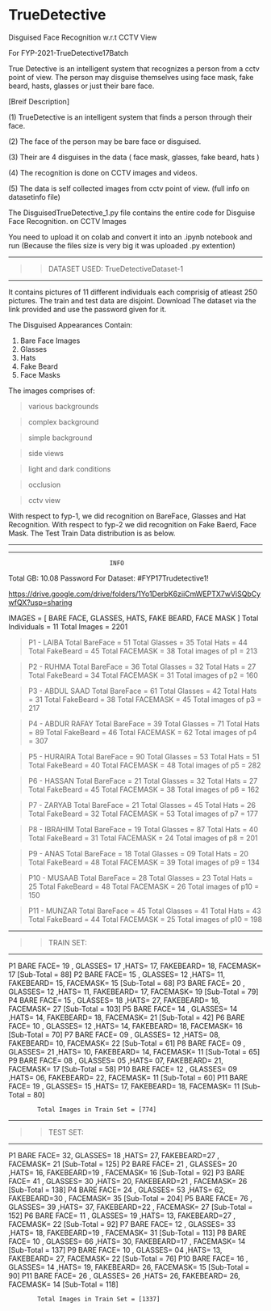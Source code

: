 # TrueDetective
Disguised Face Recognition w.r.t CCTV View


For FYP-2021-TrueDetective17Batch

True Detective is an intelligent system that recognizes a person from a cctv point of view. The person may disguise themselves using face mask, fake beard, hasts, glasses or just their bare face. 

[Breif Description]

(1) TrueDetective is an intelligent system that finds a person through their face.

(2) The face of the person may be bare face or disguised.

(3) Their are 4 disguises in the data ( face mask, glasses, fake beard, hats )

(4) The recognition is done on CCTV images and videos.

(5) The data is self collected images from cctv point of view. (full info on datasetinfo file)

The DisguisedTrueDetective_1.py file contains the entire code for Disguise Face Recognition. on CCTV Images

You need to upload it on colab and convert it into an .ipynb notebook and run (Because the files size is very big it was uploaded .py extention)


--------------
>> DATASET USED: TrueDetectiveDataset-1
--------------

It contains pictures of 11 different individuals each comprisig of atleast 250 pictures.
The train and test data are disjoint. Download The dataset via the link provided and use the password given for it.

The Disguised Appearances Contain:
1) Bare Face Images
2) Glasses
3) Hats
4) Fake Beard
5) Face Masks

The images comprises of:

> various backgrounds

> complex background

> simple background

> side views

> light and dark conditions

> occlusion

> cctv view

With respect to fyp-1, we did recognition on BareFace, Glasses and Hat Recognition. 
With respect to fyp-2  we did recognition on Fake Baerd, Face Mask. 
The Test Train Data distribution is as below.


*******************************************************************************************************************************************************************************
**************************************************************************************************************************************************
								INFO

Total GB: 10.08
Password For Dataset: #FYP17Trudetective1!

https://drive.google.com/drive/folders/1Yo1DerbK6ziiCmWEPTX7wViSQbCywfQX?usp=sharing

IMAGES = [ BARE FACE, GLASSES, HATS, FAKE BEARD, FACE MASK ]
Total Individuals = 11
Total Images =  2201

> P1 - LAIBA
	Total BareFace = 51
	Total Glasses = 35
	Total Hats = 44
	Total FakeBeard = 45
	Total FACEMASK = 38
	Total images of p1 = 213

> P2 - RUHMA
	Total BareFace = 36
	Total Glasses = 32
	Total Hats = 27
	Total FakeBeard = 34
	Total FACEMASK = 31
	Total images of p2 = 160

> P3 - ABDUL SAAD
	Total BareFace = 61
	Total Glasses = 42
	Total Hats = 31
	Total FakeBeard = 38
	Total FACEMASK = 45
	Total images of p3 = 217

> P4 - ABDUR RAFAY
	Total BareFace = 39
	Total Glasses = 71
	Total Hats = 89
	Total FakeBeard = 46
	Total FACEMASK = 62
	Total images of p4 = 307

> P5 - HURAIRA
	Total BareFace = 90
	Total Glasses = 53
	Total Hats = 51
	Total FakeBeard = 40
	Total FACEMASK = 48
	Total images of p5 = 282

> P6 - HASSAN
	Total BareFace = 21
	Total Glasses = 32
	Total Hats = 27
	Total FakeBeard = 45
	Total FACEMASK = 38
	Total images of p6 = 162

> P7 - ZARYAB
	Total BareFace = 21
	Total Glasses = 45
	Total Hats = 26
	Total FakeBeard = 32
	Total FACEMASK = 53
	Total images of p7 = 177

> P8 - IBRAHIM
	Total BareFace = 19
	Total Glasses = 87
	Total Hats = 40
	Total FakeBeard = 31
	Total FACEMASK = 24
	Total images of p8 = 201

> P9 - ANAS
	Total BareFace = 18
	Total Glasses = 09
	Total Hats = 20
	Total FakeBeard = 48
	Total FACEMASK = 39
	Total images of p9 = 134

> P10 - MUSAAB
	Total BareFace = 28
	Total Glasses = 23
	Total Hats = 25
	Total FakeBeard = 48
	Total FACEMASK = 26
	Total images of p10 = 150
	
> P11 - MUNZAR
	Total BareFace = 45
	Total Glasses = 41
	Total Hats = 43
	Total FakeBeard = 44
	Total FACEMASK = 25
	Total images of p10 = 198

--------------
>> TRAIN SET:
--------------
P1
BARE FACE= 19  , GLASSES= 17    ,HATS= 17, FAKEBEARD= 18, FACEMASK= 17   [Sub-Total =  88]
P2
BARE FACE= 15  , GLASSES= 12    ,HATS= 11, FAKEBEARD= 15, FACEMASK= 15   [Sub-Total =  68]
P3
BARE FACE= 20  , GLASSES= 12    ,HATS= 11, FAKEBEARD= 17, FACEMASK= 19   [Sub-Total =  79]
P4
BARE FACE= 15  , GLASSES= 18    ,HATS= 27, FAKEBEARD= 16, FACEMASK= 27   [Sub-Total =  103]
P5
BARE FACE= 14   , GLASSES= 14   ,HATS= 14, FAKEBEARD= 18, FACEMASK= 21   [Sub-Total =  42]
P6
BARE FACE= 10   , GLASSES= 12   ,HATS= 14, FAKEBEARD= 18, FACEMASK= 16   [Sub-Total =  70]
P7
BARE FACE= 09   , GLASSES= 12   ,HATS= 08, FAKEBEARD= 10, FACEMASK= 22   [Sub-Total =  61]
P8 
BARE FACE= 09   , GLASSES= 21   ,HATS= 10, FAKEBEARD= 14, FACEMASK= 11   [Sub-Total =  65]
P9
BARE FACE= 08   , GLASSES= 05   ,HATS= 07, FAKEBEARD= 21, FACEMASK= 17   [Sub-Total =  58]
P10 
BARE FACE= 12   , GLASSES= 09   ,HATS= 06, FAKEBEARD= 22, FACEMASK= 11   [Sub-Total =  60]
P11
BARE FACE= 19   , GLASSES= 15   ,HATS= 17, FAKEBEARD= 18, FACEMASK= 11   [Sub-Total =  80]

			Total Images in Train Set = [774]

--------------
>> TEST SET:
--------------

P1
BARE FACE= 32,  GLASSES= 18    ,HATS= 27,  FAKEBEARD=27 ,  FACEMASK= 21     [Sub-Total = 125]
P2
BARE FACE= 21  , GLASSES= 20   ,HATS= 16,  FAKEBEARD=19 ,  FACEMASK= 16     [Sub-Total = 92]
P3
BARE FACE= 41  , GLASSES= 30   ,HATS= 20,  FAKEBEARD=21 ,  FACEMASK= 26     [Sub-Total = 138]
P4
BARE FACE= 24  , GLASSES= 53   ,HATS= 62,  FAKEBEARD=30 ,  FACEMASK= 35     [Sub-Total = 204]
P5
BARE FACE= 76  , GLASSES= 39   ,HATS= 37,  FAKEBEARD=22 ,  FACEMASK= 27     [Sub-Total = 152]
P6
BARE FACE= 11  , GLASSES= 19   ,HATS= 13,  FAKEBEARD=27 ,  FACEMASK= 22     [Sub-Total = 92]
P7
BARE FACE= 12  , GLASSES= 33   ,HATS= 18,  FAKEBEARD=19 ,  FACEMASK= 31     [Sub-Total = 113]
P8
BARE FACE= 10  , GLASSES= 66   ,HATS= 30,  FAKEBEARD=17 ,  FACEMASK= 14     [Sub-Total = 137]
P9
BARE FACE= 10  , GLASSES= 04   ,HATS= 13,  FAKEBEARD= 27,  FACEMASK= 22      [Sub-Total = 76]
P10
BARE FACE= 16  , GLASSES= 14   ,HATS= 19,  FAKEBEARD= 26,  FACEMASK= 15      [Sub-Total = 90]
P11
BARE FACE= 26  , GLASSES= 26   ,HATS= 26,  FAKEBEARD= 26,  FACEMASK= 14     [Sub-Total =  118]

			Total Images in Train Set = [1337]


